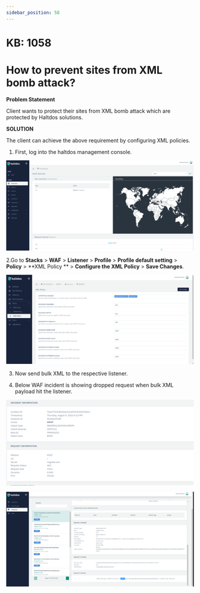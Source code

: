 ```yaml
---
sidebar_position: 58
---
```


# KB: 1058

# How to prevent sites from XML bomb attack?

**Problem Statement**

Client wants to protect their sites from XML bomb attack which are protected by Haltdos solutions.

**SOLUTION**

The client can achieve the above requirement by configuring XML policies.

1. First, log into the haltdos management console.

![kb-1058](/img/waf/tutorials/proflogin.png)

2.Go to **Stacks** > **WAF** > **Listener** > **Profile** > **Profile default setting** > **Policy** > **XML Policy ** > **Configure the XML Policy** > **Save Changes**.

![kb-1058](/img/waf/tutorials/xml.png)

3. Now send bulk XML to the respective listener.

4. Below WAF incident is showing dropped request when bulk XML payload hit the listener.

![kb-1058](/img/waf/tutorials/xmlreport.png)

![kb-1058](/img/waf/tutorials/xmlincident.png)








